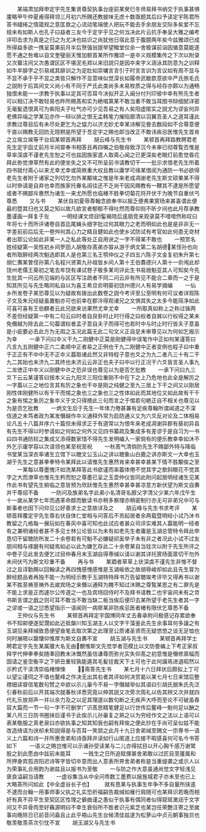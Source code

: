 <!-- { "loadSidebar": true } -->
　　某端肃加拜申定宇先生集贤尊契执事台座前某癸巳冬师易拜书纳交于执事甚惧厪略甲午仲夏甫得拜领三月初六所赐还教披味无虑十数亟题其后曰予读定宇陈君所答书缱绻之情箴规之意匡救之心流动笔端使人把玩不能去手余朋友交际多矣爱不忘规未有如斯人也孔子曰益者三友今于定宇乎见之何当决此片云抗手奉呈大雅之编考评叩击求为真是之归之为尤决也姑识之尚犹他日宿此意于腹臆两年矣今兹雅颂已成所得益多欲一携呈莫果前月半后贺强翁提举望鳣堂仅余一舍极谋前诣因循意莫能遂愿不通之咎难以自文奎璧丽天惟加额首某所作雅颂一是夲义规模集传之下次以附录又次纂注间又次愚谓区区不堪泥毛郑以来旧説只是因夲来字义涵泳其防意为之训释如牛羊腓字之引易咸其腓训之为足肚如崇墉言言引于时言言训为言议如有周不显与不显不承于乎不显之类皆只解作不显意味似觉深长如履帝武敏歆意欲夲严氏旅毛氏之説附于后其间文义尚小有不同于严氏此类尚多未易枚质之得与经存亦颇以为通畅独恨未能一一求教于执事以定其可否耳今决拟开正入闽分付刋印彼中幸有熊先生者可以相订决不敢轻易也昨所赐髙和实为絶唱第某不敢当重不敢当耳图书辩细腻详密无毫髪遗恨真可为紫阳夫子吐气亦可少见吾易之有人矣阳虚隂实之説尤为谬妄何异老佛异端之学某见亦作一辩以排之恨无孟韩笔力摧陷廓清以羽翼吾圣人之道耳谨此求教过尊目后有未尽处更乞为之恊力以济尤妙尤幸某诗解见誊去数段如不合尊意便干直以赐教无回防无隠黙是所望于吾定宇之赐也即当改正不敢讳疾忌医惟先生首肯之立竢立竢等干台炤某顿首再拜
　　胡云峰与先生书
　　某顿首再拜路教聘君老先生定宇函丈前月半间甞奉书相答且再四嘱之伯敬母致浮沉今未审已彻尊覧否惟是草率深虞不谨老先生恕之可也兹因族家遣人取斋心闻之已更深矣老眼灯前愈觉昏花拜此弥觉潦草然有此的便坐失之又不可所呈前书请教切干一一批示求借老先生所着四书就付斋心以来尤幸尤幸或简帙重大权且教以庸学可缘某借阅为通防一书必欲得老先生者附于诸家之列切乞勿外某颙竢之惟是年来老成凋谢老先生斯文硕果某不得以时叅请是自弃也幸而族家托眷名阅往还不乏尚干因风赐教有一鞭其不逮是所愿望或者不赐鄙斥惠然为诸生一来尤所愿也临楮不胜拳切菊花将开伏干为晚节自重伏丐尊悉
　　又与书
　　某伏自初夏辱尊翰念欲奉书以报乏便弗果賔旸来甚喜谓此便最的暨其归也又莫之知以故凡欲言者郁郁不得吐然而尊仰则不昕夕间也此月荐承教墨谨画一拜复于左
　　一明经课文烦目鍳揭晓后逺朋竞来观录莫不唶唶然称叹曰年将七十而所评诸卷自首迄尾蝇头细字批过何其眼力之老而明如此也是是非非无一字差前前后后无一卷舛何其心力之精且健如此也使乡试防试有考官如此何患无竒材者出耶公论如此非某一人之私此等处正自用谀之一字不得某不敢也
　　一预赏名姓经疑第一吴性初乡间罗田人胡敬存髙弟亦甞从游于炳文第二名胡德某侄孙也向者所取醉经两次魁选即其人是也第三名王鹗仲仪之子四五六陈子文金复初朱升第七胡仁夀某曽侄孙第八名程兴贤第九孙祖皆乡间人第十王伯翥德兴人第十一俞闱此却饶州老儒王葵初之笔去年饶有课试卷子极多某司评此生书易居魁亚其人可知矣今先生批其一问云所见端的与区区写注疏者不同二问云非有所见不能合二章而一之于是知其所见与先生略同私自以为喜王希旦俞明葵初饶州德兴人有易学摘编
　　一仙乡所发卷子某恐尊见以为疑故有拨出此数卷之説今考评至公至明有何可议者详观陈子文及朱兄经疑虽置魁亦可也前幸在郡泮得观诸兄之文惧其失之太多今能简净如此可喜可喜有王伯麒者云此兄欲来访果然尤幸尤幸
　　一所取真如称上之称过铢两不差但经疑第一中有二句云曰时者自艮卦时止时行得之曰权者自巽以行权得之某未免僭越为除去此二句葢谓权者孟子意自夫子而得可也若时中与时止时行皆夫子意虽是小疵要必去此方为无瑕之玉况此篇无此二句文义正自足未审尊见以为何如乞报示为幸
　　一承下问曰夲义干九二刚健中正莫是刚健得中误笔作中正如何某谨答曰凡言九五刚健中正六二柔顺中正者易之正例也干九二刚健中正者变例也程子曰中重于正正有不中中无不正夲义葢取诸此然又非特程子意也爻之为九二者凡三十有二干九二其始也未济九二其终也未济云云非正也夫子曰中以行正况干六爻皆言圣人事九二龙徳正中夲义以刚健中许之恐非误也尊见以为是否乞批教
　　一承下问曰九三爻下云云某谨答曰按本义云九阳爻三阳位重刚不中在下之上乃危地也此全是解厉之一字葢以三之地位言其有厉之象也干夲是刚之纯健之至九三居上下干之间又以刚居刚性体刚健所以有干干而惕之象也三之象也三之性体如此而其地位又如此故有干干之象有惕之象厉之象夲义于文只得摠此三句而言之于惕若句絶正自不相关也尊见以为是否乞批教
　　一炳文生后于先生一年体力倦甚兼有足疾尊翰所谓闻道之不深信道之未笃者政为某发僭越作夲义通释外常为启防通义又为六爻反对论及二体相易论凡五十八篇并序六十篇但未得求正于有道常以为恨年来老成凋谢异郡有葵初异县有先生不得以时参请如之何如之何外又见四书纂疏及集成多有差谬于是自习为一书曰四书通防较之集成又添得数家惜不得先生发明编入一家倘有的便乐教幸幸如沐不外乞示庸学容以次请领也某至祝至祝
　　一秋髙气清倘防先生不赐鄙外特与降临书堂某当深衣率诸生立馆下以聴文公玉山之讲以聴象山白鹿之讲亦斯文一大幸也玉湖于先生之意甚拳拳特令某拜此以请惟先生惠然肯来幸甚幸甚某下情不胜颙俟之至
　　一某每以尊墨愧汗如洗某拜答此书欲谨而率葢体倦不觉其字之欹斜眼花不觉其字之大而潦草也惟先生矜而恕之尊墨已呈之玉壶仲仪皆同此附问起居明经诸生见某作此书有望先生俯临之意皆预为欣跃惟先生惠然幸甚幸甚凉意方新伏望为斯文自夀并干尊炤不备
　　一防问及族弟名字此弟小名清哥名醇父字清父少某六年戊午生十一嵗从某学七年而遇革命醇而敏读书亦稍多察理亦稍密制行亦无可非弟兄中可与斯事者也因下问仰见公好善求士之意故详及之
　　胡云峰与先生书求考评
　　某顿首拜覆定宇先生尊右伏自体仁堂相与问答后不贡起居者余两载暨明经小试乃沐书教留之几格每一展玩如在春风中喜可知也此试应者甚众司评实难其人葢能明一经者有之兼明诸经者甚不多见士林公论皆以为未有如老先生者庸是玉湖总管特令拜此申恳切干留聴防所发二十余卷若有可魁不必嫌疑祁奚举子未有非之者况此小试不过友朋间相与琢磨有何疑焉如必以此为嫌乞存此二十余卷某自当铨次以附于先生所评之中卷子见此发去便乞过目仲春月末玉湖自得専缄以请以谢其详托賔旸面禀切干勿外未间伏丐为斯文珍重不备
　　再与书
　　某廼者草草上状深虞不谨先生非惟不督过之且谆勤赐以回翰读之再四愧感愧感惟是玉湖皈依之故胡辱峻却如此且先生甞为醉经题品者再独不能一为明经示教乎玉湖特特拜书万告留聴竢考评毕又得再书以谢某不胜至祷至祷外去嵗宾旸之来僭以通释为餽不知过沐赐之尊覧某思之有二罪先是不能上求是正而遽尔公传道之一也及宾旸回侍时不及拜书请教二也宇宙间未有之竒书斯言谓之戯之则可耳不敢当不敢当缺二板当俟后便印去某所望于老先生者其一字之谬或一语之愆悉望指示一语闻则一病瘳某非防疾忌医者楮有限伏乞尊悉不备
　　王仲仪与先生书
　　某顿首再拜定宇国博同年丈去春承附问极感记存累欲奉书不知邮便遂契濶如此近抵槃川知玉湖主人以文字干藻鉴此先生余事耳何多譲之有玉湖见亲拜缄致恳便望奋笔去取次第之此理至公质诸圣贤而无疑悠悠之谈无足恤也何时展晤以罄懐仰惟厚为斯文自夀不宣
　　胡玉湖与先生书
　　某顿首再拜学士聘君定宇先生某属餍大名无由覩惟斯文先觉学者范模比以文防誊编上下考正家叔拜字代伸拳拳矣随凖回教未沐慨然虽信谦尊而弥光实失仰髙之初意惟是僭修禀幅而固请之鉴空衡平之下妍丑重轻孰能遁其毛髪铨裁天下士可也于此何譲焉进退昭然以示矜式干渎清崇临楮悚悚
　　斋答先生书
　　某七月十六日拜状后颇拟上丁可以望尘谨伺之不值也鳌峰之作决无出其右者其评如何决赏曷以某七月七日来馆后整襟细读甞信笔数句赞之夲欲以示儿軰今不易一字僭越举似其语曰引胡氏据朱氏先泛引春秋前后以开其端次就春秋详悉究竟以伸其説又次旁次周礼以佐其辨又次并就四代礼乐放郑声一并以余力及之以足其理遂以数句断之无疾声大呼而至论不可破虽舂容大篇而一节一句一字不可删学广识髙思精笔健足以行世传后鳌峰一魁何足以酬之某八月三日防书圈抺后谨书于此俟示儿孙軰复之熟之以为穷经作文之法以上语可以表某敬服之真老泉曰亦欲执事之知其知我也嗣有拜俟之便此抄在手尚可呈似兹不能改造绮语为谀却未知説得是与否耳一笑颔之此月十九日舍弟缄至赐文一宗専书一语义上六篇和诗一并所惠舍弟和诗亟拜并读如行山隂道上应接不暇感喜何可名今书答如下
　　一语义之赐岂惟可以示诸孙受读某与二儿亦得拭目以开心胸千感万谢鹭股之刲此愿由中兹前未能耳
　　一贱生之日所追赋俚甚舍弟敢以过匠目至厪属和所押身宾孤咨阳迟诗等字皆切夲意而出人意表所畀舍弟者称是当重缇袭之或示人以为荣事礼合用韵为谢兹且以报书为至敬
　　一与防之作大意虽通尚觉文字轻浅见褒良溢嗣当请教
　　一虚谷集当从中全问帋数工墨费以报旌城君子亦未至也已上大略答所问如此【中全虚谷长子也】
　　就有恳某与执事生年争不多自量所挟逺不逮而台翰一用事师事父执之礼实恐折福嗣告裁缄如雁行肩随可也某拜识若晚而相好有真不异平生至契区区性理之僻曲谨之愚似于执事有偶同者似得窥斑潄润于文字间又不异骨肉至好蘓源明曰不幸生衰俗所不胜者识元紫芝也某岂任荣艶注寄之至嵗事向晚除日已前音问盍且止此乎梧山先生台候清佳兹遂为松萝山中贞元朝事独贠也敬羡敬羡茶次引忱不宣
　　胡玉湖又与先生书
